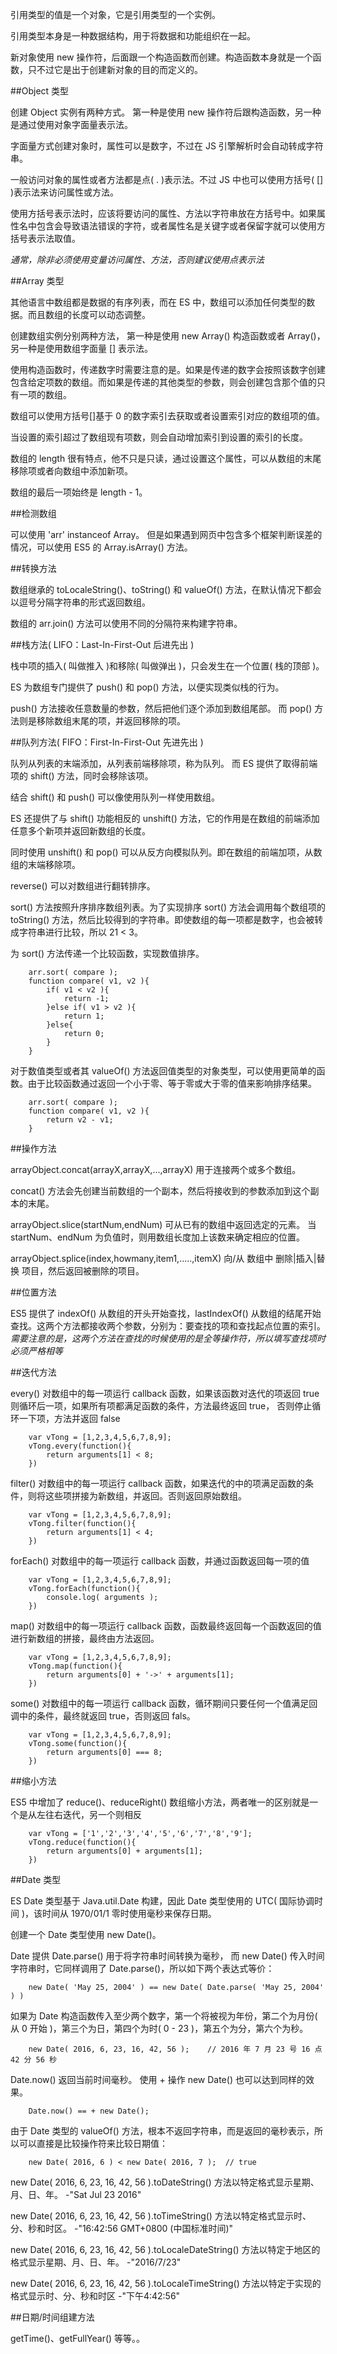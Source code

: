 引用类型的值是一个对象，它是引用类型的一个实例。

引用类型本身是一种数据结构，用于将数据和功能组织在一起。

新对象使用 new 操作符，后面跟一个构造函数而创建。构造函数本身就是一个函数，只不过它是出于创建新对象的目的而定义的。

##Object 类型

创建 Object 实例有两种方式。 第一种是使用 new 操作符后跟构造函数，另一种是通过使用对象字面量表示法。

字面量方式创建对象时，属性可以是数字，不过在 JS 引擎解析时会自动转成字符串。

一般访问对象的属性或者方法都是点( . )表示法。不过 JS 中也可以使用方括号( [] )表示法来访问属性或方法。

使用方括号表示法时，应该将要访问的属性、方法以字符串放在方括号中。如果属性名中包含会导致语法错误的字符，或者属性名是关键字或者保留字就可以使用方括号表示法取值。

*通常，除非必须使用变量访问属性、方法，否则建议使用点表示法*

##Array 类型

其他语言中数组都是数据的有序列表，而在 ES 中，数组可以添加任何类型的数据。而且数组的长度可以动态调整。

创建数组实例分别两种方法， 第一种是使用 new Array() 构造函数或者 Array()，另一种是使用数组字面量 [] 表示法。

使用构造函数时，传递数字时需要注意的是。如果是传递的数字会按照该数字创建包含给定项数的数组。而如果是传递的其他类型的参数，则会创建包含那个值的只有一项的数组。

数组可以使用方括号[]基于 0 的数字索引去获取或者设置索引对应的数组项的值。

当设置的索引超过了数组现有项数，则会自动增加索引到设置的索引的长度。

数组的 length 很有特点，他不只是只读，通过设置这个属性，可以从数组的末尾移除项或者向数组中添加新项。

数组的最后一项始终是 length - 1。

##检测数组

可以使用 'arr' instanceof Array。 但是如果遇到网页中包含多个框架判断误差的情况，可以使用 ES5 的 Array.isArray() 方法。

##转换方法

数组继承的 toLocaleString()、toString() 和 valueOf() 方法，在默认情况下都会以逗号分隔字符串的形式返回数组。

数组的 arr.join() 方法可以使用不同的分隔符来构建字符串。

##栈方法( LIFO：Last-In-First-Out 后进先出 )

栈中项的插入( 叫做推入 )和移除( 叫做弹出 )，只会发生在一个位置( 栈的顶部 )。 

ES 为数组专门提供了 push() 和 pop() 方法，以便实现类似栈的行为。

push() 方法接收任意数量的参数，然后把他们逐个添加到数组尾部。 而 pop() 方法则是移除数组末尾的项，并返回移除的项。

##队列方法( FIFO：First-In-First-Out 先进先出 )

队列从列表的末端添加，从列表前端移除项，称为队列。 而 ES 提供了取得前端项的 shift() 方法，同时会移除该项。

结合 shift() 和 push() 可以像使用队列一样使用数组。

ES 还提供了与 shift() 功能相反的 unshift() 方法，它的作用是在数组的前端添加任意多个新项并返回新数组的长度。

同时使用 unshift() 和 pop() 可以从反方向模拟队列。即在数组的前端加项，从数组的末端移除项。

reverse() 可以对数组进行翻转排序。

sort() 方法按照升序排序数组列表。为了实现排序 sort() 方法会调用每个数组项的 toString() 方法，然后比较得到的字符串。即使数组的每一项都是数字，也会被转成字符串进行比较，所以 21 < 3。

为 sort() 方法传递一个比较函数，实现数值排序。

        arr.sort( compare );
        function compare( v1, v2 ){
            if( v1 < v2 ){
                return -1;
            }else if( v1 > v2 ){
                return 1;
            }else{
                return 0;
            }
        }

对于数值类型或者其 valueOf() 方法返回值类型的对象类型，可以使用更简单的函数。由于比较函数通过返回一个小于零、等于零或大于零的值来影响排序结果。

        arr.sort( compare );
        function compare( v1, v2 ){
            return v2 - v1;
        }
##操作方法

arrayObject.concat(arrayX,arrayX,...,arrayX)    用于连接两个或多个数组。

concat() 方法会先创建当前数组的一个副本，然后将接收到的参数添加到这个副本的末尾。

arrayObject.slice(startNum,endNum)    可从已有的数组中返回选定的元素。 当 startNum、endNum 为负值时，则用数组长度加上该数来确定相应的位置。

arrayObject.splice(index,howmany,item1,.....,itemX) 向/从 数组中 删除|插入|替换 项目，然后返回被删除的项目。

##位置方法

ES5 提供了 indexOf() 从数组的开头开始查找，lastIndexOf() 从数组的结尾开始查找。这两个方法都接收两个参数，分别为：要查找的项和查找起点位置的索引。*需要注意的是，这两个方法在查找的时候使用的是全等操作符，所以填写查找项时必须严格相等*

##迭代方法

every() 对数组中的每一项运行 callback 函数，如果该函数对迭代的项返回 true 则循环后一项，如果所有项都满足函数的条件，方法最终返回 true， 否则停止循环一下项，方法并返回 false

        var vTong = [1,2,3,4,5,6,7,8,9];
        vTong.every(function(){
            return arguments[1] < 8;
        })

filter() 对数组中的每一项运行 callback 函数，如果迭代的中的项满足函数的条件，则将这些项拼接为新数组，并返回。否则返回原始数组。

        var vTong = [1,2,3,4,5,6,7,8,9];
        vTong.filter(function(){
            return arguments[1] < 4;
        })

forEach() 对数组中的每一项运行 callback 函数，并通过函数返回每一项的值

        var vTong = [1,2,3,4,5,6,7,8,9];
        vTong.forEach(function(){
            console.log( arguments );
        })

map() 对数组中的每一项运行 callback 函数，函数最终返回每一个函数返回的值进行新数组的拼接，最终由方法返回。
        
        var vTong = [1,2,3,4,5,6,7,8,9];
        vTong.map(function(){
            return arguments[0] + '->' + arguments[1];
        })

some() 对数组中的每一项运行 callback 函数，循环期间只要任何一个值满足回调中的条件，最终就返回 true，否则返回 fals。
        
        var vTong = [1,2,3,4,5,6,7,8,9];
        vTong.some(function(){
            return arguments[0] === 8;
        })

##缩小方法

ES5 中增加了 reduce()、reduceRight() 数组缩小方法，两者唯一的区别就是一个是从左往右迭代，另一个则相反

        var vTong = ['1','2','3','4','5','6','7','8','9'];
        vTong.reduce(function(){
            return arguments[0] + arguments[1];
        })

##Date 类型

ES Date 类型基于 Java.util.Date 构建，因此 Date 类型使用的 UTC( 国际协调时间 )，该时间从 1970/01/1 零时使用毫秒来保存日期。

创建一个 Date 类型使用 new Date()。

Date 提供 Date.parse() 用于将字符串时间转换为毫秒， 而 new Date() 传入时间字符串时，它同样调用了 Date.parse()，所以如下两个表达式等价：

        new Date( 'May 25, 2004' ) == new Date( Date.parse( 'May 25, 2004' ) )
        
如果为 Date 构造函数传入至少两个数字，第一个将被视为年份，第二个为月份( 从 0 开始 )，第三个为日，第四个为时( 0 - 23 )，第五个为分，第六个为秒。

        new Date( 2016, 6, 23, 16, 42, 56 );    // 2016 年 7 月 23 号 16 点 42 分 56 秒

Date.now() 返回当前时间毫秒。 使用 + 操作 new Date() 也可以达到同样的效果。

        Date.now() == + new Date();
        
由于 Date 类型的 valueOf() 方法，根本不返回字符串，而是返回的毫秒表示，所以可以直接是比较操作符来比较日期值：

        new Date( 2016, 6 ) < new Date( 2016, 7 );  // true
        
new Date( 2016, 6, 23, 16, 42, 56 ).toDateString()  方法以特定格式显示星期、月、日、年。  -"Sat Jul 23 2016"
        
new Date( 2016, 6, 23, 16, 42, 56 ).toTimeString()  方法以特定格式显示时、分、秒和时区。  -"16:42:56 GMT+0800 (中国标准时间)"
        
new Date( 2016, 6, 23, 16, 42, 56 ).toLocaleDateString()  方法以特定于地区的格式显示星期、月、日、年。  -"2016/7/23"
        
new Date( 2016, 6, 23, 16, 42, 56 ).toLocaleTimeString()  方法以特定于实现的格式显示时、分、秒和时区  -"下午4:42:56"

##日期/时间组建方法

getTime()、getFullYear() 等等。。

